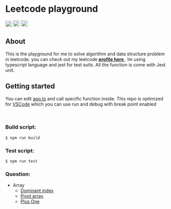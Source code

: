 # Leetcode playground


<img   src="https://img.shields.io/badge/-jest-%23C21325?style=for-the-badge&logo=jest&logoColor=white" height="20" /> 
 <img alt="React" src="https://img.shields.io/badge/typescript-%23007ACC.svg?style=for-the-badge&logo=typescript&logoColor=white"  height="21"  />
<a href="https://leetcode.com/burhanhelmy/"><img   src="https://img.shields.io/badge/dynamic/json?style=for-the-badge&labelColor=black&color=%23ffa116&label=Solved&query=solvedOverTotal&url=https%3A%2F%2Fleetcode-badge.vercel.app%2Fapi%2Fusers%2Fburhanhelmy&logo=leetcode&logoColor=yellow" height="21"  /> </a>

<br />

## About

This is the playground for me to solve algorithm and data structure problem in leetcode. you can check out my leetcode <b> <a  href="https://leetcode.com/burhanhelmy"> profile here </a> </b>. Im using typescript language and jest for test suits. All the function is come with Jest unit.
<br />

## Getting started 
You can edit [app.ts](./src/app.ts) and call specific function inside. This repo is optimized for [VSCode](https://code.visualstudio.com) which you can use run and debug with break point enabled

<br />

### Build script:

    $ npm run build

### Test script:

    $ npm run test    


### Question:

* Array
    * [Dominant index](./src/array/dominant_index/dominant_index.md)
    * [Pivot array](./src/array/pivot_array/pivot_array.md)
    * [Plus One](./src/array/plus_one/plus_one.md)




